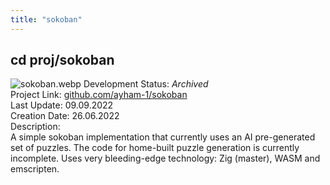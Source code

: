 ```yaml
---
title: "sokoban"
---
```

## cd proj/sokoban

![sokoban.webp](pix/proj/sokoban.webp "sokoban")
Development Status: *Archived*  
Project Link: [github.com/ayham-1/sokoban](https://github.com/ayham-1/sokoban)  
Last Update: 09.09.2022  
Creation Date: 26.06.2022  
Description:  
A simple sokoban implementation that currently uses an AI pre-generated set of puzzles. The code for home-built puzzle
generation is currently incomplete.  Uses very bleeding-edge technology: Zig (master), WASM and emscripten.


